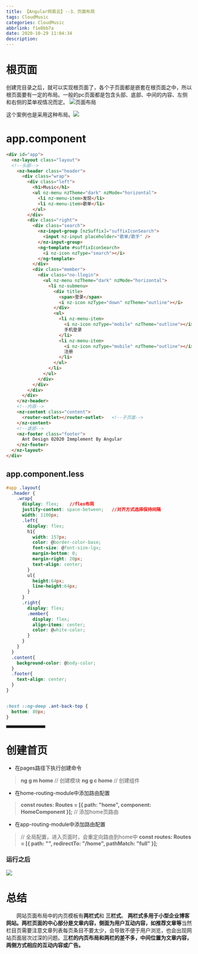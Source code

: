 ```yaml
---
title: 【Angular网易云】--3、页面布局
tags: CloudMusic
categories: CloudMusic
abbrlink: f1e8bb7a
date: 2020-10-29 11:04:34
description:
---
```



# 根页面
创建完目录之后，就可以实现根页面了，各个子页面都是嵌套在根页面之中，所以根页面要有一定的布局。一般的pc页面都是包含头部、底部、中间的内容、左侧和右侧的菜单视情况而定。
![页面布局](https://img-blog.csdnimg.cn/20200917201656906.png?x-oss-process=image/watermark,type_ZmFuZ3poZW5naGVpdGk,shadow_10,text_aHR0cHM6Ly9ibG9nLmNzZG4ubmV0L3N1bmdvb2RsdWNrNjY2,size_16,color_FFFFFF,t_70#pic_center)

<!--more-->
这个案例也是采用这种布局。![](https://img-blog.csdnimg.cn/20200917202213424.png?x-oss-process=image/watermark,type_ZmFuZ3poZW5naGVpdGk,shadow_10,text_aHR0cHM6Ly9ibG9nLmNzZG4ubmV0L3N1bmdvb2RsdWNrNjY2,size_16,color_FFFFFF,t_70#pic_center)

# app.component

```html
<div id="app">
  <nz-layout class="layout">
  <!--头部-->
    <nz-header class="header">
      <div class="wrap">
        <div class="left">
          <h1>Music</h1>
          <ul nz-menu nzTheme="dark" nzMode="horizontal">
            <li nz-menu-item>发现</li>
            <li nz-menu-item>歌单</li>
          </ul>
        </div>
        <div class="right">
          <div class="search">
            <nz-input-group [nzSuffix]="suffixIconSearch">
              <input nz-input placeholder="歌单/歌手" />
            </nz-input-group>
            <ng-template #suffixIconSearch>
              <i nz-icon nzType="search"></i>
            </ng-template>
          </div>
          <div class="member">
            <div class="no-llogin">
              <ul nz-menu nzTheme="dark" nzMode="horizontal">
                <li nz-submenu>
                  <div title>
                    <span>登录</span>
                    <i nz-icon nzType="down" nzTheme="outline"></i>
                  </div>
                  <ul>
                    <li nz-menu-item>
                      <i nz-icon nzType="mobile" nzTheme="outline"></i>
                      手机登录
                    </li>
                    <li nz-menu-item>
                      <i nz-icon nzType="mobile" nzTheme="outline"></i>
                      注册
                    </li>
                  </ul>
                </li>
              </ul>
            </div>
          </div>
        </div>
      </div>
    </nz-header>
    <!--内容-->
    <nz-content class="content">
      <router-outlet></router-outlet>   <!--子页面-->
    </nz-content>
    <!--底部-->
    <nz-footer class="footer">
      Ant Design 02020 Immplement By Angular
    </nz-footer>
  </nz-layout>
</div>

```

## app.component.less

```css
#app .layout{
  .header {
    .wrap{
      display: flex;	//flex布局
      justify-content: space-between;	//对齐方式选择保持间隔
      width: 1100px;
      .left{
        display: flex;
        h1{
          width: 157px;
          color: @border-color-base;	
          font-size: @font-size-lgx;
          margin-bottom: 0;
          margin-right: 20px;
          text-align: center;
        }
        ul{
          height:64px;
          line-height:64px;
        }
      }
      .right{
        display: flex;
        .member{
          display: flex;
          align-items: center;
          color: @white-color;
        }
      }
    }
  }
  .content{
    background-color: @body-color;
  }
  .footer{
    text-align: center;
  }
}


:host ::ng-deep .ant-back-top {
  bottom: 80px;
}
```



<hr style=" border:solid; width:100px; height:1px;" color=#000000 size=1">

# 创建首页
- 在pages路径下执行创建命令
>**ng g m home**  // 创建模块
>**ng g c home**  // 创建组件

- 在home-routing-module中添加路由配置
>**const routes: Routes = [{ path: "home", component: HomeComponent }];** // 添加home页路由

- 在app-routing-module中添加路由配置
>// 全局配置，进入页面时，会重定向路由到home中
>**const routes: Routes = [{ path: "", redirectTo: "/home", pathMatch: "full" }];** 
<h3>运行之后</h3>

![](https://img-blog.csdnimg.cn/20200917205159982.png?x-oss-process=image/watermark,type_ZmFuZ3poZW5naGVpdGk,shadow_10,text_aHR0cHM6Ly9ibG9nLmNzZG4ubmV0L3N1bmdvb2RsdWNrNjY2,size_16,color_FFFFFF,t_70#pic_center)

# 总结
　　网站页面布局中的内页模板有**两栏式**和 **三栏式**。 **两栏式多用于小型企业博客网站。两栏页面的中心部分是文章内容，侧面为用户互动内容，如推荐文章等**当然栏目页需要注意文章列表每页条目不要太少，会导致不便于用户浏览，也会出现网站页面层次过深的问题。**三栏的内页布局和两栏的差不多，中间位置为文章内容，两侧方式相应的互动内容或广告。**
